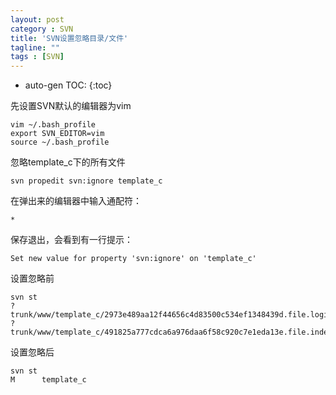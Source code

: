 ```yaml
---
layout: post
category : SVN
title: 'SVN设置忽略目录/文件'
tagline: ""
tags : [SVN]
---
```

* auto-gen TOC:
{:toc}

先设置SVN默认的编辑器为vim   

```
vim ~/.bash_profile
export SVN_EDITOR=vim
source ~/.bash_profile
```

<!--break-->

忽略template_c下的所有文件

```
svn propedit svn:ignore template_c

```
在弹出来的编辑器中输入通配符：

```
*
```   
保存退出，会看到有一行提示：

```
Set new value for property 'svn:ignore' on 'template_c'
```
设置忽略前

```
svn st
?       trunk/www/template_c/2973e489aa12f44656c4d83500c534ef1348439d.file.login.html.php
?       trunk/www/template_c/491825a777cdca6a976daa6f58c920c7e1eda13e.file.index.html.php

```
设置忽略后

```
svn st
M      template_c
```

